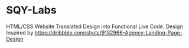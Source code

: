 # SQY-Labs
HTML/CSS Website
Translated Design into Functional Live Code.
Design Inspired by https://dribbble.com/shots/9132966-Agency-Landing-Page-Design
